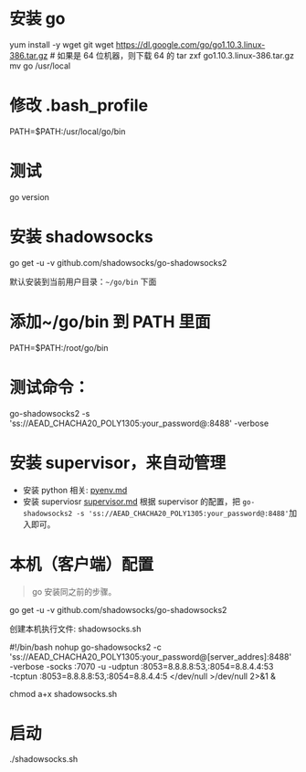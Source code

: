 # 安装 go

yum install -y wget git
wget https://dl.google.com/go/go1.10.3.linux-386.tar.gz # 如果是 64 位机器，则下载 64 的
tar zxf go1.10.3.linux-386.tar.gz
mv go /usr/local

# 修改 .bash_profile

PATH=$PATH:/usr/local/go/bin

# 测试

go version

# 安装 shadowsocks

go get -u -v github.com/shadowsocks/go-shadowsocks2

默认安装到当前用户目录：`~/go/bin` 下面

# 添加~/go/bin 到 PATH 里面

PATH=$PATH:/root/go/bin

# 测试命令：

go-shadowsocks2 -s 'ss://AEAD_CHACHA20_POLY1305:your_password@:8488' -verbose

# 安装 supervisor，来自动管理

-   安装 python 相关: [pyenv.md](../python/pyenv.md)
-   安装 superviosr [supervisor.md](../supervisor/supervisor.md)
    根据 supervisor 的配置，把 `go-shadowsocks2 -s 'ss://AEAD_CHACHA20_POLY1305:your_password@:8488'`加入即可。

# 本机（客户端）配置

> go 安装同之前的步骤。

go get -u -v github.com/shadowsocks/go-shadowsocks2

创建本机执行文件: shadowsocks.sh

#!/bin/bash
nohup go-shadowsocks2 -c 'ss://AEAD_CHACHA20_POLY1305:your_password@[server_addres]:8488' \
 -verbose -socks :7070 -u -udptun :8053=8.8.8.8:53,:8054=8.8.4.4:53 \
 -tcptun :8053=8.8.8.8:53,:8054=8.8.4.4:5 </dev/null >/dev/null 2>&1 &

chmod a+x shadowsocks.sh

# 启动

./shadowsocks.sh

